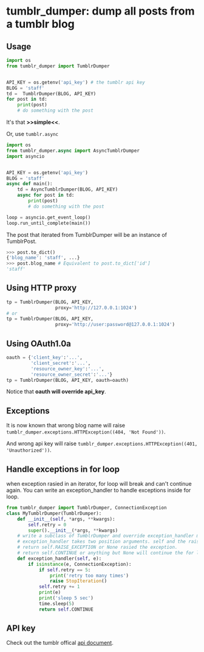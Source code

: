 # tumblr_dumper: dump all posts from a tumblr blog

## Usage
```python
import os
from tumblr_dumper import TumblrDumper


API_KEY = os.getenv('api_key') # the tumblr api key
BLOG = 'staff'
td =  TumblrDumper(BLOG, API_KEY)
for post in td:
    print(post)
    # do something with the post
```
It's that **>>simple<<**.

Or, use `tumblr.async`

```python
import os
from tumblr_dumper.async import AsyncTumblrDumper
import asyncio


API_KEY = os.getenv('api_key')
BLOG = 'staff'
async def main():
    td = AsyncTumblrDumper(BLOG, API_KEY)
    async for post in td:
        print(post)
        # do something with the post

loop = asyncio.get_event_loop()
loop.run_until_complete(main())
```

The post that iterated from TumblrDumper will be an instance of TumblrPost.
```python
>>> post.to_dict()
{'blog_name': 'staff', ...}
>>> post.blog_name # Equivalent to post.to_dict['id']
'staff'
```
## Using HTTP proxy
```python
tp = TumblrDumper(BLOG, API_KEY,
                  proxy='http://127.0.0.1:1024')
# or
tp = TumblrDumper(BLOG, API_KEY,
                  proxy='http://user:password@127.0.0.1:1024')
```
## Using OAuth1.0a
```python
oauth = {'client_key':'...',
         'client_secret':'...',
         'resource_owner_key':'...',
         'resource_owner_secret':'...'}
tp = TumblrDumper(BLOG, API_KEY, oauth=oauth)
```
Notice that **oauth will override api_key**.
## Exceptions
It is now known that wrong blog name will raise `tumblr_dumper.exceptions.HTTPException((404, 'Not Found'))`.

 And wrong api key will raise `tumblr_dumper.exceptions.HTTPException((401, 'Unauthorized'))`.

## Handle exceptions in for loop
when exception rasied in an iterator, for loop will break and can't continue again.
You can write an exception_handler to handle exceptions inside for loop.
```python
from tumblr_dumper import TumblrDumper, ConnectionException
class MyTumblrDumper(TumblrDumper):
    def __init__(self, *args, **kwargs):
        self.retry = 0
        super().__init__(*args, **kwargs)
    # write a subclass of TumblrDumper and override exception_handler method.
    # exception_handler takes two position arguments. self and the raised exception.
    # return self.RAISE_EXCEPTION or None rasied the exception.
    # return self.CONTINUE or anything but None will continue the for loop.
    def exception_handler(self, e):
        if isinstance(e, ConnectionException):
            if self.retry == 5:
                print('retry too many times')
                raise StopIteration()
            self.retry += 1
            print(e)
            print('sleep 5 sec')
            time.sleep(5)
            return self.CONTINUE
```


## API key
Check out the tumblr offical [api document](https://www.tumblr.com/docs/en/api/v2#auth).
